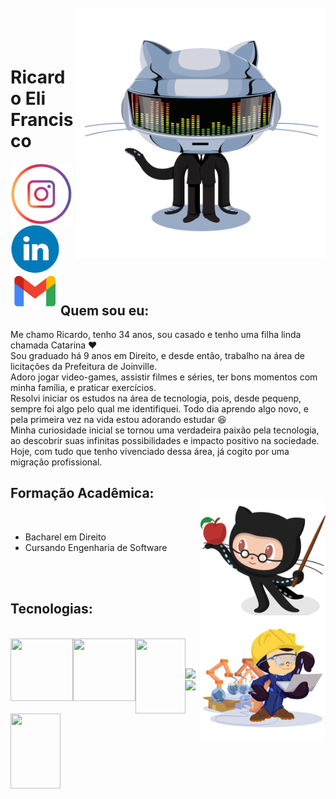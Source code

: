 <img align="right" width="400px" style="margin-top:-20px" src="/imgs/daftpunktocat-thomas.gif" width="200" height="400"/> </div>

</br>
</br>

<div dsplay="inline-block">
 
 <h1 align="left">Ricardo Eli Francisco</h1>
 <a href="https://www.instagram.com/ricardoelif">
    <img align="left" width="100px" src="/imgs/instagram.png" alt="instagram" style="vertical-align:top;">
  
  <a href="https://www.linkedin.com/in/ricardoelif">
    <img width="80px" src="/imgs/linkedin.png" alt="linkedin" style="vertical-align:top;">
  
 <a href = "mailto:contato@ricardoelca">
    <img align="left" width="80px" src="/imgs/email.png" alt="instagram" style="vertical-align:top;">
   </a>
</div>

</br>

 
## Quem sou eu:

Me chamo Ricardo, tenho 34 anos, sou casado e tenho uma filha linda chamada Catarina :heart: </br> 
Sou graduado há 9 anos em Direito, e desde então, trabalho na área de licitações da Prefeitura de Joinville. </br>
Adoro jogar video-games, assistir filmes e séries, ter bons momentos com minha família, e praticar exercícios. </br>
Resolvi iniciar os estudos na área de tecnologia, pois, desde pequenp, sempre foi algo pelo qual me identifiquei. Todo dia aprendo algo novo, e pela primeira vez na vida estou adorando estudar :laughing: </br>
Minha curiosidade inicial se tornou uma verdadeira paixão pela tecnologia, ao descobrir suas infinitas possibilidades e impacto positivo na sociedade. Hoje, com tudo que tenho vivenciado dessa área, já cogito  por uma migração profissional. 

## Formação Acadêmica:
<img align="right" width="200px" style="margin-top:-20px" src="/imgs/estudioso.png" width="50" height="200"/> </div>
</br>
* Bacharel em Direito
* Cursando Engenharia de Software
</br>
</br>


## Tecnologias: 
<img align="right" width="200px" style="margin-top:-20px" src="/imgs/trabalhador.png" width="50" height="200"/> </div>
</br>
<img align="left" width="100px" src="https://cdn.jsdelivr.net/gh/devicons/devicon/icons/html5/html5-original-wordmark.svg" width="100" height="100"> <img align="left" width="100px" src="https://cdn.jsdelivr.net/gh/devicons/devicon/icons/css3/css3-original-wordmark.svg" width="100" height="100"> <img align="left" width="80px" src="https://cdn.jsdelivr.net/gh/devicons/devicon/icons/javascript/javascript-original.svg" width="120" height="120"> <img align="left" width="80px" src="https://cdn.jsdelivr.net/gh/devicons/devicon/icons/python/python-original-wordmark.svg" width="120" height="120">
</br>
</br>



<div>
<a href="https://github.com/Ricardoelif">
<img loading="lazy" height="180em" src="https://github-readme-stats.vercel.app/api/top-langs/?username=Ricardoelif&layout=compact&langs_count=7&theme=dracula"/>
<img loading="lazy" height="180em" src="https://github-readme-stats.vercel.app/api?username=Ricardoelif&show_icons=true&theme=dracula&include_all_commits=true&count_private=true"/>
</div>
